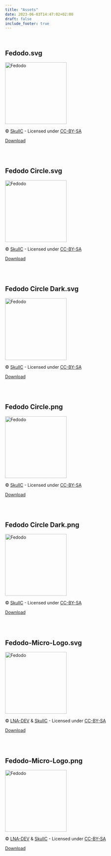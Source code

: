 ```yaml
---
title: "Assets"
date: 2023-06-03T14:47:02+02:00
draft: false
include_footer: true 
---
```


<br>

## Fedodo.svg

<img src="/images/Fedodo.svg" alt="Fedodo" width="200"/>

©️ [SkullC](https://mastodon.social/@SkullC) - Licensed under [CC-BY-SA](https://creativecommons.org/licenses/by-sa/2.0/#)

[Download](/images/Fedodo.svg)

<br>
<br>

## Fedodo Circle.svg

<img src="/images/logos/Fedodo Circle.svg" alt="Fedodo" width="200"/>

©️ [SkullC](https://mastodon.social/@SkullC) - Licensed under [CC-BY-SA](https://creativecommons.org/licenses/by-sa/2.0/#)

[Download](</images/logos/Fedodo Circle.svg>)

<br>
<br>

## Fedodo Circle Dark.svg

<img src="/images/logos/Fedodo Circle Dark.svg" alt="Fedodo" width="200"/>

©️ [SkullC](https://mastodon.social/@SkullC) - Licensed under [CC-BY-SA](https://creativecommons.org/licenses/by-sa/2.0/#)

[Download](</images/logos/Fedodo Circle Dark.svg>)

<br>
<br>

## Fedodo Circle.png

<img src="/images/Fedodo Circle.png" alt="Fedodo" width="200"/>

©️ [SkullC](https://mastodon.social/@SkullC) - Licensed under [CC-BY-SA](https://creativecommons.org/licenses/by-sa/2.0/#)

[Download](</images/Fedodo Circle.png>)

<br>
<br>

## Fedodo Circle Dark.png

<img src="/images/Fedodo Circle Dark.png" alt="Fedodo" width="200"/>

©️ [SkullC](https://mastodon.social/@SkullC) - Licensed under [CC-BY-SA](https://creativecommons.org/licenses/by-sa/2.0/#)

[Download](</images/Fedodo Circle Dark.png>)

<br>
<br>

## Fedodo-Micro-Logo.svg

<img src="/images/Fedodo-Micro-Logo.svg" alt="Fedodo" width="200"/>

©️ [LNA-DEV](https://lna-dev.net) & [SkullC](https://mastodon.social/@SkullC) - Licensed under [CC-BY-SA](https://creativecommons.org/licenses/by-sa/2.0/#)

[Download](</images/Fedodo-Micro-Logo.svg>)

<br>
<br>

## Fedodo-Micro-Logo.png

<img src="/images/Fedodo-Micro-Logo.png" alt="Fedodo" width="200"/>

©️ [LNA-DEV](https://lna-dev.net) & [SkullC](https://mastodon.social/@SkullC) - Licensed under [CC-BY-SA](https://creativecommons.org/licenses/by-sa/2.0/#)

[Download](</images/Fedodo-Micro-Logo.png>)
